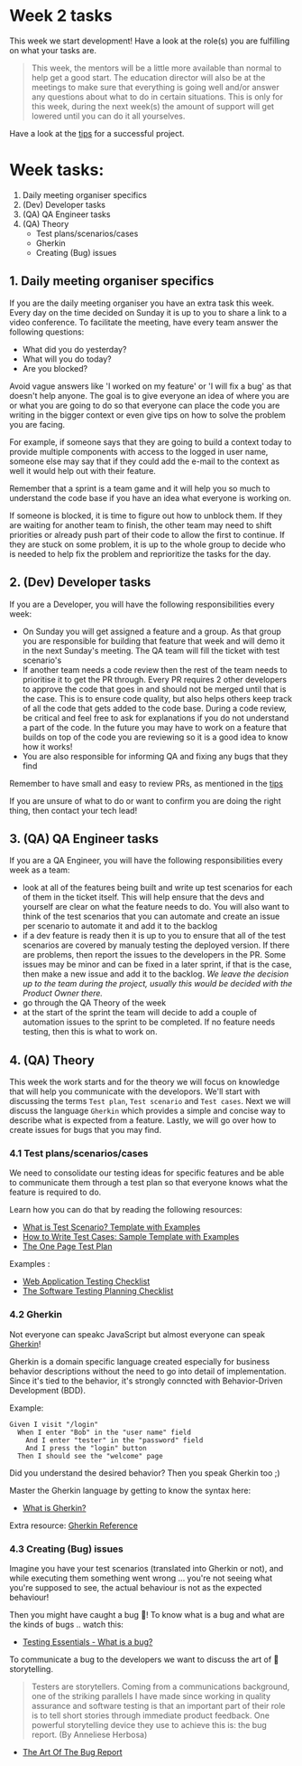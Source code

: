 # Week 2 tasks

This week we start development! Have a look at the role(s) you are fulfilling on what your tasks are.

> This week, the mentors will be a little more available than normal to help get a good start. The education director will also be at the meetings to make sure that everything is going well and/or answer any questions about what to do in certain situations. This is only for this week, during the next week(s) the amount of support will get lowered until you can do it all yourselves.

Have a look at the [tips](../TIPS.md) for a successful project.

# Week tasks:

1. Daily meeting organiser specifics
2. (Dev) Developer tasks
3. (QA) QA Engineer tasks
4. (QA) Theory
    - Test plans/scenarios/cases
    - Gherkin
    - Creating (Bug) issues

## 1. Daily meeting organiser specifics

If you are the daily meeting organiser you have an extra task this week. Every day on the time decided on Sunday it is up to you to share a link to a video conference. To facilitate the meeting, have every team answer the following questions:

- What did you do yesterday?
- What will you do today?
- Are you blocked?

Avoid vague answers like 'I worked on my feature' or 'I will fix a bug' as that doesn't help anyone. The goal is to give everyone an idea of where you are or what you are going to do so that everyone can place the code you are writing in the bigger context or even give tips on how to solve the problem you are facing.

For example, if someone says that they are going to build a context today to provide multiple components with access to the logged in user name, someone else may say that if they could add the e-mail to the context as well it would help out with their feature.

Remember that a sprint is a team game and it will help you so much to understand the code base if you have an idea what everyone is working on.

If someone is blocked, it is time to figure out how to unblock them. If they are waiting for another team to finish, the other team may need to shift priorities or already push part of their code to allow the first to continue. If they are stuck on some problem, it is up to the whole group to decide who is needed to help fix the problem and reprioritize the tasks for the day.

## 2. (Dev) Developer tasks

If you are a Developer, you will have the following responsibilities every week:

- On Sunday you will get assigned a feature and a group. As that group you are responsible for building that feature that week and will demo it in the next Sunday's meeting. The QA team will fill the ticket with test scenario's
- If another team needs a code review then the rest of the team needs to prioritise it to get the PR through. Every PR requires 2 other developers to approve the code that goes in and should not be merged until that is the case. This is to ensure code quality, but also helps others keep track of all the code that gets added to the code base. During a code review, be critical and feel free to ask for explanations if you do not understand a part of the code. In the future you may have to work on a feature that builds on top of the code you are reviewing so it is a good idea to know how it works!
- You are also responsible for informing QA and fixing any bugs that they find

Remember to have small and easy to review PRs, as mentioned in the [tips](../TIPS.md)

If you are unsure of what to do or want to confirm you are doing the right thing, then contact your tech lead!

## 3. (QA) QA Engineer tasks

If you are a QA Engineer, you will have the following responsibilities every week as a team:

- look at all of the features being built and write up test scenarios for each of them in the ticket itself. This will help ensure that the devs and yourself are clear on what the feature needs to do. You will also want to think of the test scenarios that you can automate and create an issue per scenario to automate it and add it to the backlog
- if a dev feature is ready then it is up to you to ensure that all of the test scenarios are covered by manualy testing the deployed version. If there are problems, then report the issues to the developers in the PR. Some issues may be minor and can be fixed in a later sprint, if that is the case, then make a new issue and add it to the backlog. _We leave the decision up to the team during the project, usually this would be decided with the Product Owner there._
- go through the QA Theory of the week
- at the start of the sprint the team will decide to add a couple of automation issues to the sprint to be completed. If no feature needs testing, then this is what to work on.

## 4. (QA) Theory

This week the work starts and for the theory we will focus on knowledge that will help you communicate with the developors. We'll start with discussing the terms `Test plan`, `Test scenario` and `Test cases`. Next we will discuss the language `Gherkin` which provides a simple and concise way to describe what is expected from a feature. Lastly, we will go over how to create issues for bugs that you may find.

### 4.1 Test plans/scenarios/cases

We need to consolidate our testing ideas for specific features and be able to communicate them through a test plan so that everyone knows what the feature is required to do.

Learn how you can do that by reading the following resources:

- [What is Test Scenario? Template with Examples](https://www.guru99.com/test-scenario.html)
- [How to Write Test Cases: Sample Template with Examples](https://www.guru99.com/test-case.html)
- [The One Page Test Plan](https://www.ministryoftesting.com/dojo/series/the-testing-planet-2016/lessons/the-one-page-test-plan)

Examples :

- [Web Application Testing Checklist](https://www.guru99.com/complete-web-application-testing-checklist.html)
- [The Software Testing Planning Checklist](https://www.ministryoftesting.com/dojo/series/the-testing-planet-2019/lessons/the-software-testing-planning-checklist)

### 4.2 Gherkin

Not everyone can speakc JavaScript but almost everyone can speak [Gherkin](https://cucumber.io/docs/gherkin/reference/)!

Gherkin is a domain specific language created especially for business behavior descriptions without the need to go into detail of implementation. Since it's tied to the behavior, it's strongly conncted with Behavior-Driven Development (BDD).

Example:

```
Given I visit "/login"
  When I enter "Bob" in the "user name" field
    And I enter "tester" in the "password" field
    And I press the "login" button
  Then I should see the "welcome" page
```

Did you understand the desired behavior? Then you speak Gherkin too ;)

Master the Gherkin language by getting to know the syntax here:

- [What is Gherkin?](https://www.guru99.com/gherkin-test-cucumber.html)

Extra resource: [Gherkin Reference](https://cucumber.io/docs/gherkin/reference/)

### 4.3 Creating (Bug) issues

Imagine you have your test scenarios (translated into Gherkin or not), and while executing them something went wrong ... you're not seeing what you're supposed to see, the actual behaviour is not as the expected behaviour!

Then you might have caught a bug 🐞! To know what is a bug and what are the kinds of bugs .. watch this:

- [Testing Essentials - What is a bug?](https://www.youtube.com/watch?v=jvBoKXDCvLE)

To communicate a bug to the developers we want to discuss the art of 🐞storytelling.

> Testers are storytellers. Coming from a communications background, one of the striking parallels I have made since working in quality assurance and software testing is that an important part of their role is to tell short stories through immediate product feedback. One powerful storytelling device they use to achieve this is: the bug report. (By Anneliese Herbosa)

- [The Art Of The Bug Report](https://www.ministryoftesting.com/dojo/series/the-testing-planet-2019/lessons/the-art-of-the-bug-report)
